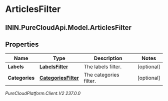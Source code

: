 # ArticlesFilter

## ININ.PureCloudApi.Model.ArticlesFilter

## Properties

|Name | Type | Description | Notes|
|------------ | ------------- | ------------- | -------------|
| **Labels** | [**LabelsFilter**](LabelsFilter) | The labels filter. | [optional] |
| **Categories** | [**CategoriesFilter**](CategoriesFilter) | The categories filter. | [optional] |



_PureCloudPlatform.Client.V2 237.0.0_
